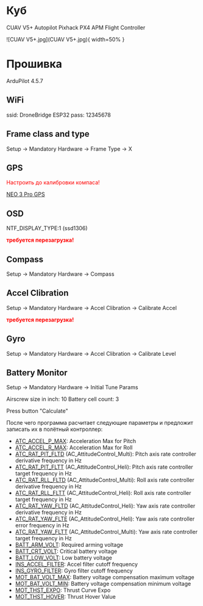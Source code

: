 # Куб

CUAV V5+ Autopilot Pixhack PX4 APM Flight Controller

![CUAV V5+.jpg](CUAV V5+.jpg){ width=50% }

# Прошивка

ArduPilot 4.5.7

## WiFi

ssid: DroneBridge ESP32
pass: 12345678

## Frame class and type

Setup -> Mandatory Hardware -> Frame Type -> X

## GPS

<span style="color:red">Настроить до калибровки компаса!</span>

[NEO 3 Pro GPS](/settings/equipment/GPS/NEO_3_Pro_GPS)

## OSD

NTF_DISPLAY_TYPE:1 (ssd1306)

<span style="color:red">**требуется перезагрузка!**</span>

## Compass

Setup -> Mandatory Hardware -> Compass

## Accel Clibration

Setup -> Mandatory Hardware -> Accel Clibration -> Calibrate Accel

<span style="color:red">**требуется перезагрузка!**</span>

## Gyro

Setup -> Mandatory Hardware -> Accel Clibration -> Calibrate Level

## Battery Monitor

Setup -> Mandatory Hardware ->  Initial Tune Params

Airscrew size in inch: 10
Battery cell count: 3

Press button "Calculate"

После чего программа расчитает следующие параметры и предложит записать их в полётный контроллер:

* [ATC_ACCEL_P_MAX](https://ardupilot.org/copter/docs/parameters.html#atc-accel-p-max-acceleration-max-for-pitch): Acceleration Max for Pitch
* [ATC_ACCEL_R_MAX](https://ardupilot.org/copter/docs/parameters.html#atc-accel-r-max-acceleration-max-for-roll): Acceleration Max for Roll
* [ATC_RAT_PIT_FLTD](https://ardupilot.org/copter/docs/parameters.html#atc-rat-pit-fltd-ac-attitudecontrol-multi-pitch-axis-rate-controller-derivative-frequency-in-hz) (AC_AttitudeControl_Multi): Pitch axis rate controller derivative frequency in Hz
* [ATC_RAT_PIT_FLTT](https://ardupilot.org/copter/docs/parameters.html#atc-rat-pit-fltt-ac-attitudecontrol-heli-pitch-axis-rate-controller-target-frequency-in-hz) (AC_AttitudeControl_Heli): Pitch axis rate controller target frequency in Hz
* [ATC_RAT_RLL_FLTD](https://ardupilot.org/copter/docs/parameters.html#atc-rat-rll-fltd-ac-attitudecontrol-multi-roll-axis-rate-controller-derivative-frequency-in-hz) (AC_AttitudeControl_Multi): Roll axis rate controller derivative frequency in Hz
* [ATC_RAT_RLL_FLTT](https://ardupilot.org/copter/docs/parameters.html#atc-rat-rll-fltt-ac-attitudecontrol-heli-roll-axis-rate-controller-target-frequency-in-hz) (AC_AttitudeControl_Heli): Roll axis rate controller target frequency in Hz
* [ATC_RAT_YAW_FLTD](https://ardupilot.org/copter/docs/parameters.html#atc-rat-yaw-fltd-ac-attitudecontrol-heli-yaw-axis-rate-controller-derivative-frequency-in-hz) (AC_AttitudeControl_Heli): Yaw axis rate controller derivative frequency in Hz
* [ATC_RAT_YAW_FLTE](https://ardupilot.org/copter/docs/parameters.html#atc-rat-yaw-flte-ac-attitudecontrol-heli-yaw-axis-rate-controller-error-frequency-in-hz) (AC_AttitudeControl_Heli): Yaw axis rate controller error frequency in Hz
* [ATC_RAT_YAW_FLTT](https://ardupilot.org/copter/docs/parameters.html#atc-rat-yaw-fltt-ac-attitudecontrol-multi-yaw-axis-rate-controller-target-frequency-in-hz) (AC_AttitudeControl_Multi): Yaw axis rate controller target frequency in Hz
* [BATT_ARM_VOLT](https://ardupilot.org/copter/docs/parameters.html#batt-arm-volt-required-arming-voltage): Required arming voltage
* [BATT_CRT_VOLT](https://ardupilot.org/copter/docs/parameters.html#batt-crt-volt-critical-battery-voltage): Critical battery voltage
* [BATT_LOW_VOLT](https://ardupilot.org/copter/docs/parameters.html#batt-low-mah-low-battery-capacity): Low battery voltage
* [INS_ACCEL_FILTER](https://ardupilot.org/copter/docs/parameters.html#ins-accel-filter-accel-filter-cutoff-frequency): Accel filter cutoff frequency
* [INS_GYRO_FILTER](https://ardupilot.org/copter/docs/parameters.html#ins-gyro-filter-gyro-filter-cutoff-frequency): Gyro filter cutoff frequency
* [MOT_BAT_VOLT_MAX](https://ardupilot.org/copter/docs/parameters.html#mot-bat-volt-max-battery-voltage-compensation-maximum-voltage): Battery voltage compensation maximum voltage
* [MOT_BAT_VOLT_MIN](https://ardupilot.org/copter/docs/parameters.html#mot-bat-volt-min-battery-voltage-compensation-minimum-voltage): Battery voltage compensation minimum voltage
* [MOT_THST_EXPO](https://ardupilot.org/copter/docs/parameters.html#mot-thst-expo-thrust-curve-expo): Thrust Curve Expo
* [MOT_THST_HOVER](https://ardupilot.org/copter/docs/parameters.html#mot-thst-hover-thrust-hover-value): Thrust Hover Value
